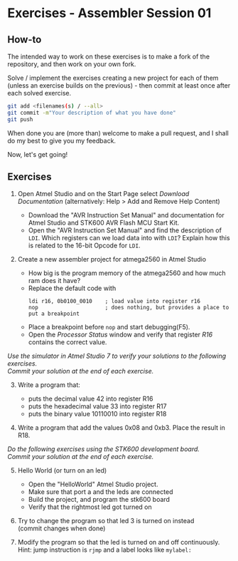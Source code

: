 Exercises - Assembler Session 01
================================

How-to
------
The intended way to work on these exercises is to make a fork of the repository, and then work on your own fork. 

Solve / implement the exercises creating a new project for each of them (unless an exercise builds on the previous) - then commit at least once after each solved exercise.

```sh
git add <filenames(s) / --all>
git commit -m"Your description of what you have done"
git push
```

When done you are (more than) welcome to make a pull request, and I shall do my best to give you my feedback.

Now, let's get going!

Exercises
---------

1. Open Atmel Studio and on the Start Page select *Download Documentation* (alternatively: Help > Add and Remove Help Content)
    * Download the "AVR Instruction Set Manual" and documentation for Atmel Studio and STK600 AVR Flash MCU Start Kit.
    * Open the "AVR Instruction Set Manual" and find the description of `LDI`. Which registers can we load data into with `LDI`? Explain how this is related to the 16-bit Opcode for `LDI`.

1. Create a new assembler project for atmega2560 in Atmel Studio
    * How big is the program memory of the atmega2560 and how much ram does it have?
    * Replace the default code with 
        ```avrasm 
        ldi r16, 0b0100_0010    ; load value into register r16
        nop                     ; does nothing, but provides a place to put a breakpoint
        ```  
    * Place a breakpoint before `nop` and start debugging(F5). 
    * Open the *Processor Status* window and verify that register *R16* contains the correct value.


*Use the simulator in Atmel Studio 7 to verify your solutions to the following exercises.  
Commit your solution at the end of each exercise.*

3. Write a program that:
    * puts the decimal value 42 into register R16
    * puts the hexadecimal value 33 into register R17
    * puts the binary value 10110010 into register R18

1. Write a program that add the values 0x08 and 0xb3. Place the result in R18.

*Do the following exercises using the STK600 development board.  
Commit your solution at the end of each exercise.*

5. Hello World (or turn on an led)
    * Open the "HelloWorld" Atmel Studio project.
    * Make sure that port a and the leds are connected
    * Build the project, and program the stk600 board
    * Verify that the rightmost led got turned on

1. Try to change the program so that led 3 is turned on instead  
    (commit changes when done)

1. Modify the program so that the led is turned on and off continuously.  
    Hint: jump instruction is `rjmp` and a label looks like `mylabel:`  